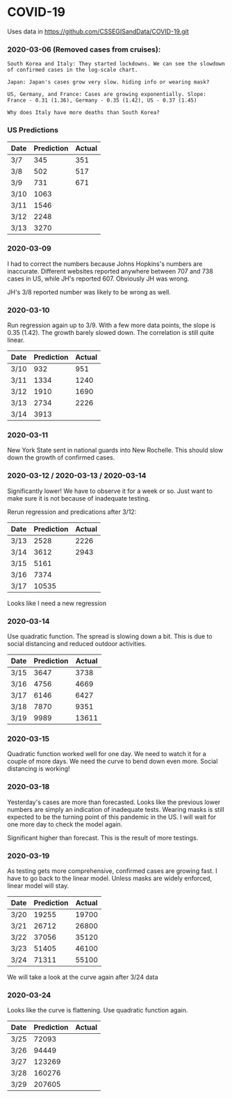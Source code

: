 # COVID-19

Uses data in https://github.com/CSSEGISandData/COVID-19.git

### 2020-03-06 (Removed cases from cruises):

    South Korea and Italy: They started lockdowns. We can see the slowdown of confirmed cases in the log-scale chart.
  
    Japan: Japan's cases grow very slow. hiding info or wearing mask?
  
    US, Germany, and France: Cases are growing exponentially. Slope: France - 0.31 (1.36), Germany - 0.35 (1.42), US - 0.37 (1.45)

    Why does Italy have more deaths than South Korea?

### US Predictions

|Date | Prediction | Actual |
|-----|------------|--------|
|3/7  |   345      |  351   | (Total 67 from boats)
|3/8  |   502      |  517   | (Total 67 from boats)
|3/9  |   731      |  671   | (Total 67 from boats)
|3/10 |   1063     |        
|3/11 |   1546     |        
|3/12 |   2248     |        
|3/13 |   3270     |        


### 2020-03-09

I had to correct the numbers because Johns Hopkins's numbers are inaccurate. Different websites reported anywhere between 707 and 738 cases in US, while JH's reported 607. Obviously JH was wrong.

JH's 3/8 reported number was likely to be wrong as well.

### 2020-03-10

Run regression again up to 3/9. With a few more data points, the slope is 0.35 (1.42). The growth barely slowed down. The correlation is still quite linear.

|Date | Prediction | Actual |
|-----|------------|--------|
|3/10 |   932      |   951  |
|3/11 |   1334     |   1240 |
|3/12 |   1910     |   1690 |
|3/13 |   2734     |   2226 |
|3/14 |   3913     |     

### 2020-03-11

New York State sent in national guards into New Rochelle. This should slow down the growth of confirmed cases.

### 2020-03-12 / 2020-03-13 / 2020-03-14

Significantly lower! We have to observe it for a week or so. Just want to make sure it is not because of inadequate testing.

Rerun regression and predications after 3/12:

|Date | Prediction | Actual |
|-----|------------|--------|
|3/13 |   2528     |   2226 |
|3/14 |   3612     |   2943 |
|3/15 |   5161     |    |
|3/16 |   7374     |    |
|3/17 |   10535    |

Looks like I need a new regression

### 2020-03-14

Use quadratic function. The spread is slowing down a bit. This is due to social distancing and reduced outdoor activities.

|Date | Prediction | Actual |
|-----|------------|--------|
|3/15 |   3647     |  3738  |
|3/16 |   4756     |  4669  |
|3/17 |   6146     |  6427  |
|3/18 |   7870     |  9351  |
|3/19 |   9989     | 13611  |

### 2020-03-15

Quadratic function worked well for one day. We need to watch it for a couple of more days. We need the curve to bend down even more. Social distancing is working!

### 2020-03-18

Yesterday's cases are more than forecasted. Looks like the previous lower numbers are simply an indication of inadequate tests. Wearing masks is still expected to be the turning point of this pandemic in the US. I will wait for one more day to check the model again.

Significant higher than forecast. This is the result of more testings.

### 2020-03-19

As testing gets more comprehensive, confirmed cases are growing fast. I have to go back to the linear model. Unless masks are widely enforced, linear model will stay.

|Date | Prediction | Actual |
|-----|------------|--------|
|3/20 |   19255    |  19700 |
|3/21 |   26712    |  26800 |
|3/22 |   37056    |  35120 |
|3/23 |   51405    |  46100 |
|3/24 |   71311    |  55100 |

We will take a look at the curve again after 3/24 data

### 2020-03-24

Looks like the curve is flattening. Use quadratic function again.

|Date | Prediction | Actual |
|-----|------------|--------|
|3/25 |   72093    |   |
|3/26 |   94449    |   |
|3/27 |  123269    |   |
|3/28 |  160276    |   |
|3/29 |  207605    |   |
